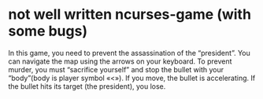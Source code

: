 # not well written ncurses-game (with some bugs)

In this game, you need to prevent the 
assassination of the “president”. You can navigate the map using the arrows on your 
keyboard. To prevent murder, you must “sacrifice yourself” and stop the bullet with your 
“body”(body is player symbol «<»). If you move, the bullet is accelerating. If the bullet hits its 
target (the president), you lose. 
